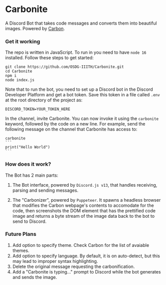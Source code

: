 # Carbonite

A Discord Bot that takes code messages and converts them into beautiful images. Powered by [Carbon](https://carbon.now.sh).

### Get it working

The repo is written in JavaScript. To run in you need to have `node 16` installed. Follow these steps to get started:

```
git clone https://github.com/OSDG-IIITH/Carbonite.git
cd Carbonite
npm i
node index.js
```

Note that to run the bot, you need to set up a Discord bot in the Discord Developer Platform and get a bot token. Save this token in a file called `.env` at the root directory of the project as:

```
DISCORD_TOKEN=YOUR_TOKEN_HERE
```

In the channel, invite Carbonite. You can now invoke it using the `carbonite` keyword, followed by the code on a new line. For example, send the following message on the channel that Carbonite has access to:

    carbonite
    ```
    print("Hello World")
    ```

### How does it work?

The Bot has 2 main parts:

1. The Bot interface, powered by `Discord.js v13`, that handles receiving, parsing and sending messages.

2. The "Carbonizer", powered by `Puppeteer`. It spawns a headless browser that modifies the Carbon webpage's contents to accomodate for the code, then screenshots the DOM element that has the prettified code image and returns a byte stream of the image data back to the bot to send to Discord.

### Future Plans

1. Add option to specify theme. Check Carbon for the list of avaiable themes.
2. Add option to specify language. By default, it is on auto-detect, but this may lead to improper syntax highlighting.
3. Delete the original message requesting the carbonification.
4. Add a "Carbonite is typing..." prompt to Discord while the bot generates and sends the image.
